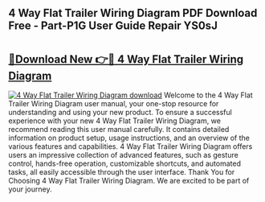 ## 4 Way Flat Trailer Wiring Diagram PDF Download Free - Part-P1G User Guide Repair YS0sJ

# <h2><a href="http://dfim99w.blite.top/?on=4+Way+Flat+Trailer+Wiring+Diagram">🔗Download New 👉🔴 4 Way Flat Trailer Wiring Diagram</a></h2>

[![4 Way Flat Trailer Wiring Diagram download](https://i.imgur.com/lujVjoI.png)](http://dfim99w.blite.top/?on=4+Way+Flat+Trailer+Wiring+Diagram)
Welcome to the 4 Way Flat Trailer Wiring Diagram user manual, your one-stop resource for understanding and using your new product. To ensure a successful experience with your new 4 Way Flat Trailer Wiring Diagram, we recommend reading this user manual carefully. It contains detailed information on product setup, usage instructions, and an overview of the various features and capabilities. 4 Way Flat Trailer Wiring Diagram offers users an impressive collection of advanced features, such as gesture control, hands-free operation, customizable shortcuts, and automated tasks, all easily accessible through the user interface. Thank You for Choosing 4 Way Flat Trailer Wiring Diagram. We are excited to be part of your journey.
